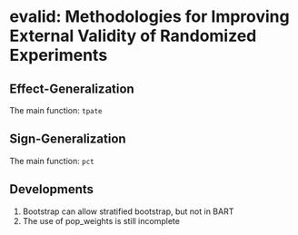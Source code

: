 # evalid: Methodologies for Improving External Validity of Randomized Experiments

## Effect-Generalization
The main function: `tpate` 

## Sign-Generalization
The main function: `pct` 

## Developments
1. Bootstrap can allow stratified bootstrap, but not in BART 
2. The use of pop_weights is still incomplete 
